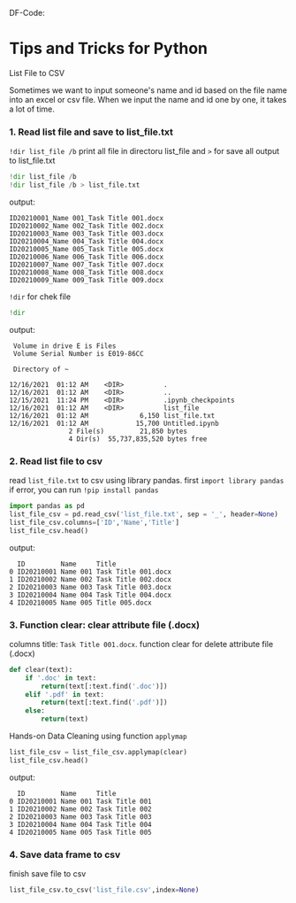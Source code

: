DF-Code:

# Tips and Tricks for Python
List File to CSV

Sometimes we want to input someone's name and id based on the file name into an excel or csv file. When we input the name and id one by one, it takes a lot of time.

### 1. Read list file and save to list_file.txt
`!dir list_file /b` print all file in directoru list_file and `>` for save all output to list_file.txt
```python
!dir list_file /b
!dir list_file /b > list_file.txt
```
output:
```
ID20210001_Name 001_Task Title 001.docx
ID20210002_Name 002_Task Title 002.docx
ID20210003_Name 003_Task Title 003.docx
ID20210004_Name 004_Task Title 004.docx
ID20210005_Name 005_Task Title 005.docx
ID20210006_Name 006_Task Title 006.docx
ID20210007_Name 007_Task Title 007.docx
ID20210008_Name 008_Task Title 008.docx
ID20210009_Name 009_Task Title 009.docx
```
`!dir` for chek file
```python
!dir
```
output:
```
 Volume in drive E is Files
 Volume Serial Number is E019-86CC

 Directory of ~

12/16/2021  01:12 AM    <DIR>          .
12/16/2021  01:12 AM    <DIR>          ..
12/15/2021  11:24 PM    <DIR>          .ipynb_checkpoints
12/16/2021  01:12 AM    <DIR>          list_file
12/16/2021  01:12 AM             6,150 list_file.txt
12/16/2021  01:12 AM            15,700 Untitled.ipynb
               2 File(s)         21,850 bytes
               4 Dir(s)  55,737,835,520 bytes free
```
### 2. Read list file to csv
read `list_file.txt` to csv using library pandas. first  `import library pandas` if error, you can run `!pip install pandas`
```python
import pandas as pd
list_file_csv = pd.read_csv('list_file.txt', sep = '_', header=None)
list_file_csv.columns=['ID','Name','Title']
list_file_csv.head()
```
output:
```
  ID         Name     Title
0 ID20210001 Name 001 Task Title 001.docx
1 ID20210002 Name 002 Task Title 002.docx
2 ID20210003 Name 003 Task Title 003.docx
3 ID20210004 Name 004 Task Title 004.docx
4 ID20210005 Name 005 Title 005.docx
```
### 3. Function clear: clear attribute file (.docx)
columns title: `Task Title 001.docx`. function clear for delete attribute file (.docx)
```python
def clear(text):
    if '.doc' in text:
        return(text[:text.find('.doc')])
    elif '.pdf' in text:
        return(text[:text.find('.pdf')])
    else:
        return(text)
```
Hands-on Data Cleaning using function `applymap`
```python
list_file_csv = list_file_csv.applymap(clear)
list_file_csv.head()
```
output:
```
  ID         Name     Title
0 ID20210001 Name 001 Task Title 001
1 ID20210002 Name 002 Task Title 002
2 ID20210003 Name 003 Task Title 003
3 ID20210004 Name 004 Task Title 004
4 ID20210005 Name 005 Task Title 005
```
### 4. Save data frame to csv
finish save file to csv
```python
list_file_csv.to_csv('list_file.csv',index=None)
```
